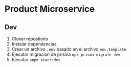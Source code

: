 # Product Microservice

## Dev

1. Clonar repositorio
2. Instalar dependencias
3. Crear un archivo `.env` basado en el archivo `env.template`
4. Ejecutar migracion de prisma `npx prisma migrate dev`
5. Ejecutar `pnpm start:dev`